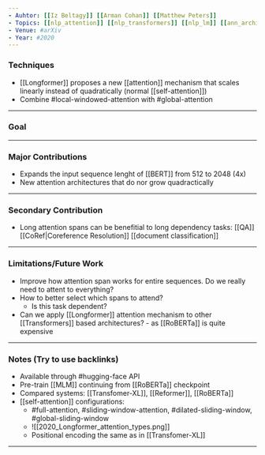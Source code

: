 ```yaml
---
- Auhtor: [[Iz Beltagy]] [[Arman Cohan]] [[Matthew Peters]]
- Topics: [[nlp_attention]] [[nlp_transformers]] [[nlp_lm]] [[ann_architecture]]
- Venue: #arXiv
- Year: #2020
---
```

### Techniques
- [[Longformer]] proposes a new [[attention]] mechanism that scales linearly instead of quadratically (normal [[self-attention]])
- Combine #local-windowed-attention with #global-attention
---
### Goal
---
### Major Contributions
- Expands the input sequence lenght of [[BERT]] from 512 to 2048 (4x)
- New attention architectures that do nor grow quadractically
---
### Secondary Contribution
- Long attention spans can be benefitial to long dependency tasks: [[QA]] [[CoRef|Coreference Resolution]] [[document classification]]
---
### Limitations/Future Work
- Improve how attention span works for entire sequences. Do we really need to attent to everything?
- How to better select which spans to attend?
	- Is this task dependent?
- Can we apply [[Longformer]] attention mechanism to other [[Transformers]] based architectures? - as [[RoBERTa]] is quite expensive
---
### Notes (Try to use backlinks)
- Available through #hugging-face API
- Pre-train [[MLM]] continuing from [[RoBERTa]] checkpoint
- Compared systems: [[Transfomer-XL]], [[Reformer]], [[RoBERTa]]
- [[self-attention]] configurations:
	- #full-attention, #sliding-window-attention, #dilated-sliding-window, #global-sliding-window
	- ![[2020_Longformer_attention_types.png]]
	- Positional encoding the same as in [[Transfomer-XL]]
---

